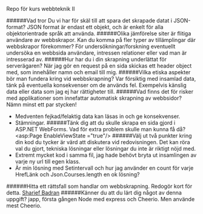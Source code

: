 Repo för kurs webbteknik II

######Vad tror Du vi har för skäl till att spara det skrapade datat i JSON-format?
JSON format är endast ett objekt, och är enkelt för alla objektorientrade språk att använda.
 ######Olika jämförelse siter är flitiga användare av webbskrapor. Kan du komma på fler typer av tillämplingar där webbskrapor förekommer?
 För undersökningar/forskning eventuellt undersöka en webbsida användare, intressen relationer eller vad man är
 intresserad av.
 ######Hur har du i din skrapning underlättat för serverägaren?
 När jag gör en request på en sida skickas ett header object med, som innehåller namn och email till mig.
 ######Vilka etiska aspekter bör man fundera kring vid webbskrapning?
 Var försiktig med insamlad data, tänk på eventuella konsekvenser om de används fel. Exempelvis känslig data
 eller data som jag ej har rättigheter till.
 ######Vad finns det för risker med applikationer som innefattar automatisk skrapning av webbsidor? Nämn minst ett par stycken!
 * Medventen fejkad/felaktig data kan läsas in och ge konsekvenser.
 * Stämningar.
 ######Tänk dig att du skulle skrapa en sida gjord i ASP.NET WebForms. Vad för extra problem skulle man kunna få då?
 <asp:Page EnableViewState ="true"/>
 ######Välj ut två punkter kring din kod du tycker är värd att diskutera vid redovisningen. Det kan röra val du gjort, tekniska lösningar eller lösningar du inte är riktigt nöjd med.
 * Extremt mycket kod i samma fil, jag hade behövt bryta ut insamlingen av varje ny url till egen klass.
 * Är min lösning med Setintervall och hur jag använder en count för varje HrefLänk och Json.Courses.length en ok lösning?

 ######Hitta ett rättsfall som handlar om webbskrapning. Redogör kort för detta.
 [Sharief Badran](https://github.com/SheriefBadran/1DV449_sb222rf/blob/master/laboration1/reflection_lab1.md#r%C3%A4ttsfall)
 ######Känner du att du lärt dig något av denna uppgift?
 japp, första gången Node med express och Cheerio. Men använde mest Cheerio.
